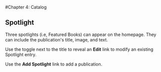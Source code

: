#Chapter 4: Catalog
## Spotlight

Three spotlights (i.e, Featured Books) can appear on the homepage. They can include the publication's title, image, and text.

Use the toggle next to the title to reveal an **Edit** link to modify an existing Spotlight entry.

Use the **Add Spotlight** link to add a publication.